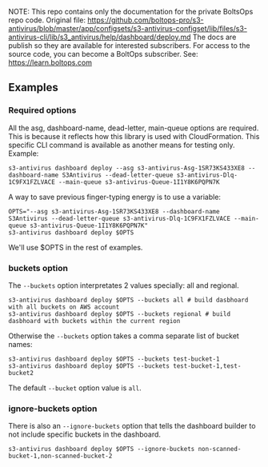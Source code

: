 <!-- note marker start -->
NOTE: This repo contains only the documentation for the private BoltsOps repo code.
Original file: https://github.com/boltops-pro/s3-antivirus/blob/master/app/configsets/s3-antivirus-configset/lib/files/s3-antivirus-cli/lib/s3_antivirus/help/dashboard/deploy.md
The docs are publish so they are available for interested subscribers.
For access to the source code, you can become a BoltOps subscriber.
See: https://learn.boltops.com

<!-- note marker end -->

## Examples

### Required options

All the asg, dashboard-name, dead-letter, main-queue options are required. This is because it reflects how this library is used with CloudFormation. This specific CLI command is available as another means for testing only. Example:

    s3-antivirus dashboard deploy --asg s3-antivirus-Asg-1SR73KS433XE8 --dashboard-name S3Antivirus --dead-letter-queue s3-antivirus-Dlq-1C9FX1FZLVACE --main-queue s3-antivirus-Queue-1I1Y8K6PQPN7K

A way to save previous finger-typing energy is to use a variable:

    OPTS="--asg s3-antivirus-Asg-1SR73KS433XE8 --dashboard-name S3Antivirus --dead-letter-queue s3-antivirus-Dlq-1C9FX1FZLVACE --main-queue s3-antivirus-Queue-1I1Y8K6PQPN7K"
    s3-antivirus dashboard deploy $OPTS

We'll use $OPTS in the rest of examples.

### buckets option

The `--buckets` option interpretates 2 values specially: all and regional.

    s3-antivirus dashboard deploy $OPTS --buckets all # build dasbhoard with all buckets on AWS account
    s3-antivirus dashboard deploy $OPTS --buckets regional # build dasbhoard with buckets within the current region

Otherwise the `--buckets` option takes a comma separate list of bucket names:

    s3-antivirus dashboard deploy $OPTS --buckets test-bucket-1
    s3-antivirus dashboard deploy $OPTS --buckets test-bucket-1,test-bucket2

The default `--bucket` option value is `all`.

### ignore-buckets option

There is also an `--ignore-buckets` option that tells the dashboard builder to not include specific buckets in the dashboard.

    s3-antivirus dashboard deploy $OPTS --ignore-buckets non-scanned-bucket-1,non-scanned-bucket-2
